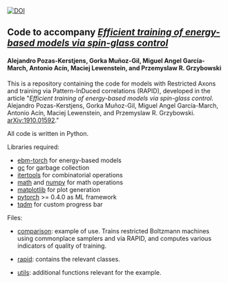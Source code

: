 [![DOI](https://www.zenodo.org/badge/212395664.svg)](https://www.zenodo.org/badge/latestdoi/212395664)

## Code to accompany *[Efficient training of energy-based models via spin-glass control](https://www.arxiv.org/abs/1910.01592)*
#### Alejandro Pozas-Kerstjens, Gorka Muñoz-Gil, Miguel Angel García-March, Antonio Acín, Maciej Lewenstein, and Przemyslaw R. Grzybowski

This is a repository containing the code for models with Restricted Axons and training via Pattern-InDuced correlations (RAPID), developed in the article "*Efficient training of energy-based models via spin-glass control*. Alejandro Pozas-Kerstjens, Gorka Muñoz-Gil, Miguel Angel García-March, Antonio Acín, Maciej Lewenstein, and Przemyslaw R. Grzybowski. [arXiv:1910.01592](https://www.arxiv.org/abs/1910.01592)."

All code is written in Python.

Libraries required:
- [ebm-torch](https://github.com/apozas/ebm-torch) for energy-based models
- [gc](https://docs.python.org/3/library/gc.html) for garbage collection
- [itertools](https://docs.python.org/2/library/itertools.html) for combinatorial operations
- [math](https://docs.python.org/3/library/math.html) and [numpy](http://www.numpy.org/) for math operations
- [matplotlib](https://matplotlib.org/) for plot generation
- [pytorch](http://www.pytorch.org) >= 0.4.0 as ML framework
- [tqdm](https://pypi.python.org/pypi/tqdm) for custom progress bar

Files: 

  - [comparison](https://github.com/apozas/rapid/blob/master/comparison.py): example of use. Trains restricted Boltzmann machines using commonplace samplers and via RAPID, and computes various indicators of quality of training.

  - [rapid](https://github.com/apozas/rapid/blob/master/rapid.py): contains the relevant classes.
  
  - [utils](https://github.com/apozas/rapid/blob/master/utils.py): additional functions relevant for the example.
  
